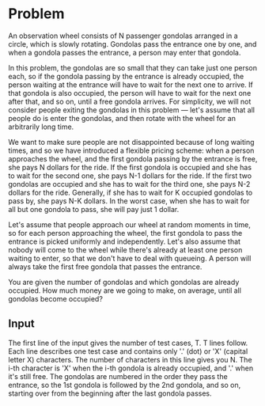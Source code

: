 # Problem

An observation wheel consists of N passenger gondolas arranged in a circle, which is slowly rotating. Gondolas pass the entrance one by one, and when a gondola passes the entrance, a person may enter that gondola.

In this problem, the gondolas are so small that they can take just one person each, so if the gondola passing by the entrance is already occupied, the person waiting at the entrance will have to wait for the next one to arrive. If that gondola is also occupied, the person will have to wait for the next one after that, and so on, until a free gondola arrives. For simplicity, we will not consider people exiting the gondolas in this problem — let's assume that all people do is enter the gondolas, and then rotate with the wheel for an arbitrarily long time.

We want to make sure people are not disappointed because of long waiting times, and so we have introduced a flexible pricing scheme: when a person approaches the wheel, and the first gondola passing by the entrance is free, she pays N dollars for the ride. If the first gondola is occupied and she has to wait for the second one, she pays N-1 dollars for the ride. If the first two gondolas are occupied and she has to wait for the third one, she pays N-2 dollars for the ride. Generally, if she has to wait for K occupied gondolas to pass by, she pays N-K dollars. In the worst case, when she has to wait for all but one gondola to pass, she will pay just 1 dollar.

Let's assume that people approach our wheel at random moments in time, so for each person approaching the wheel, the first gondola to pass the entrance is picked uniformly and independently. Let's also assume that nobody will come to the wheel while there's already at least one person waiting to enter, so that we don't have to deal with queueing. A person will always take the first free gondola that passes the entrance.

You are given the number of gondolas and which gondolas are already occupied. How much money are we going to make, on average, until all gondolas become occupied?

## Input

The first line of the input gives the number of test cases, T. T lines follow. Each line describes one test case and contains only '.' (dot) or 'X' (capital letter X) characters. The number of characters in this line gives you N. The i-th character is 'X' when the i-th gondola is already occupied, and '.' when it's still free. The gondolas are numbered in the order they pass the entrance, so the 1st gondola is followed by the 2nd gondola, and so on, starting over from the beginning after the last gondola passes.
